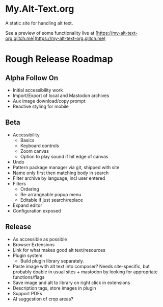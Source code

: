 My.Alt-Text.org
=====

A static site for handling alt text.

See a preview of some functionality live at [https://my-alt-text-org.glitch.me](https://my-alt-text-org.glitch.me)


Rough Release Roadmap
=====================

Alpha Follow On
---------------

- Initial accessibility work
- Import/Export of local and Mastodon archives
- Aux image download/copy prompt
- Reactive styling for mobile

Beta
----

- Accessibility
   - Basics
   - Keyboard controls
   - Zoom canvas
   - Option to play sound if hit edge of canvas
- Undo
- Pattern package manager via git, shipped with site
- Name only first then matching body in search
- Filter archive by language, incl user entered
- Filters
  - Ordering
  - Re-arrangeable popup menu 
  - Editable if just search/replace
- Expand editor
- Configuration exposed

Release
-------

- As accessible as possible
- Browser Extensions
- Link for what makes good alt text/resources
- Plugin system
   - Build plugin library separately.
- Paste image with alt text into composer? Needs site-specific, but probably doable in usual sites + mastodon by
  looking for appropriate functions/flags
- Save image and alt to library on right click in extensions
- Description tags, store images in plugin
- Support PDFs
- AI suggestion of crop areas?